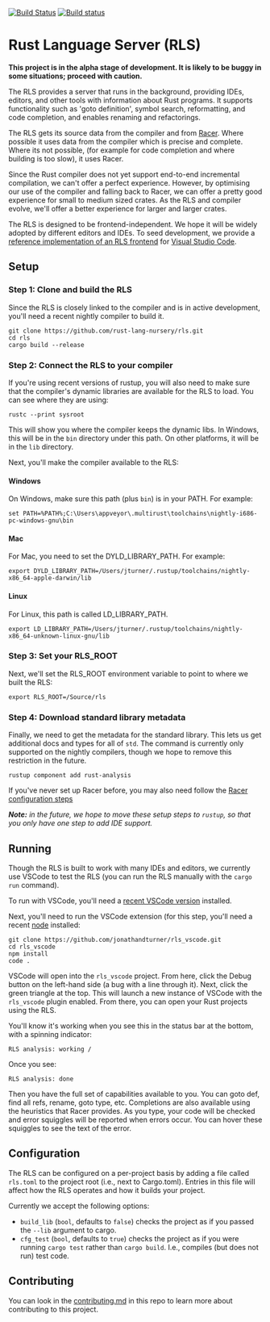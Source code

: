 [![Build Status](https://travis-ci.org/rust-lang-nursery/rls.svg?branch=master)](https://travis-ci.org/rust-lang-nursery/rls) [![Build status](https://ci.appveyor.com/api/projects/status/cxfejvsqnnc1oygs?svg=true)](https://ci.appveyor.com/project/jonathandturner/rls-x6grn)



# Rust Language Server (RLS)

**This project is in the alpha stage of development. It is likely to be buggy in
some situations; proceed with caution.**

The RLS provides a server that runs in the background, providing IDEs,
editors, and other tools with information about Rust programs. It supports
functionality such as 'goto definition', symbol search, reformatting, and code
completion, and enables renaming and refactorings.

The RLS gets its source data from the compiler and from
[Racer](https://github.com/phildawes/racer). Where possible it uses data from
the compiler which is precise and complete. Where its not possible, (for example
for code completion and where building is too slow), it uses Racer.

Since the Rust compiler does not yet support end-to-end incremental compilation,
we can't offer a perfect experience. However, by optimising our use of the
compiler and falling back to Racer, we can offer a pretty good experience for
small to medium sized crates. As the RLS and compiler evolve, we'll offer a
better experience for larger and larger crates.

The RLS is designed to be frontend-independent. We hope it will be widely
adopted by different editors and IDEs. To seed development, we provide a
[reference implementation of an RLS frontend](https://github.com/jonathandturner/rls_vscode)
for [Visual Studio Code](https://code.visualstudio.com/).


## Setup

### Step 1: Clone and build the RLS

Since the RLS is closely linked to the compiler and is in active development,
you'll need a recent nightly compiler to build it.

```
git clone https://github.com/rust-lang-nursery/rls.git
cd rls
cargo build --release
```

### Step 2: Connect the RLS to your compiler

If you're using recent versions of rustup, you will also need to make sure that
the compiler's dynamic libraries are available for the RLS to load. You can see
where they  are using:

```
rustc --print sysroot
```

This will show you where the compiler keeps the dynamic libs. In Windows, this
will be  in the `bin` directory under this path. On other platforms, it will be
in the `lib` directory.

Next, you'll make the compiler available to the RLS:

#### Windows

On Windows, make sure this path (plus `bin`) is in your PATH.  For example:

```
set PATH=%PATH%;C:\Users\appveyor\.multirust\toolchains\nightly-i686-pc-windows-gnu\bin
```

#### Mac

For Mac, you need to set the DYLD_LIBRARY_PATH.  For example:

```
export DYLD_LIBRARY_PATH=/Users/jturner/.rustup/toolchains/nightly-x86_64-apple-darwin/lib
```

#### Linux

For Linux, this path is called LD_LIBRARY_PATH.

```
export LD_LIBRARY_PATH=/Users/jturner/.rustup/toolchains/nightly-x86_64-unknown-linux-gnu/lib
```

### Step 3: Set your RLS_ROOT 

Next, we'll set the RLS_ROOT environment variable to point to where we built
the RLS:

```
export RLS_ROOT=/Source/rls
```

### Step 4: Download standard library metadata

Finally, we need to get the metadata for the standard library.  This lets
us get additional docs and types for all of `std`.  The command is currently only 
supported on the nightly compilers, though we hope to remove this restriction in
the future.

```
rustup component add rust-analysis
```

If you've never set up Racer before, you may also need follow the [Racer configuration
steps](https://github.com/phildawes/racer#configuration)

_**Note:** in the future, we hope to move these setup steps to `rustup`, so that
you only have one step to add IDE support._

## Running

Though the RLS is built to work with many IDEs and editors, we currently use
VSCode to test the RLS (you can run the RLS manually with the `cargo run` command).

To run with VSCode, you'll need a 
[recent VSCode version](https://code.visualstudio.com/download) installed.

Next, you'll need to run the VSCode extension (for this step, you'll need a
recent [node](https://nodejs.org/en/) installed:

```
git clone https://github.com/jonathandturner/rls_vscode.git
cd rls_vscode
npm install
code .
```

VSCode will open into the `rls_vscode` project.  From here, click the Debug
button on the left-hand side (a bug with a line through it). Next, click the
green triangle at the top.  This will launch a new instance of VSCode with the
`rls_vscode` plugin enabled.  From there, you can open your Rust projects using
the RLS.

You'll know it's working when you see this in the status bar at the bottom, with
a spinning indicator:

`RLS analysis: working /`

Once you see:

`RLS analysis: done`

Then you have the full set of capabilities available to you.  You can goto def,
find all refs, rename, goto type, etc.  Completions are also available using the
heuristics that Racer provides.  As you type, your code will be checked and
error squiggles will be reported when errors occur.  You can hover these
squiggles to see the text of the error.

## Configuration

The RLS can be configured on a per-project basis by adding a file called
`rls.toml` to the project root (i.e., next to Cargo.toml). Entries in this file
will affect how the RLS operates and how it builds your project.

Currently we accept the following options:

* `build_lib` (`bool`, defaults to `false`) checks the project as if you passed
  the `--lib` argument to cargo.
* `cfg_test` (`bool`, defaults to `true`) checks the project as if you were
  running `cargo test` rather than `cargo build`. I.e., compiles (but does not
  run) test code.



## Contributing

You can look in the [contributing.md](https://github.com/rust-lang-nursery/rls/blob/master/contributing.md)
in this repo to learn more about contributing to this project.
